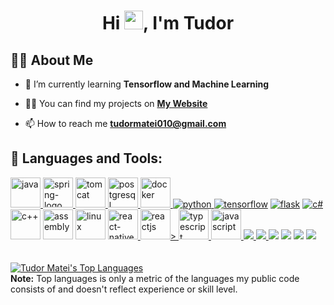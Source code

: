 <h1 align="center">Hi <img src="https://raw.githubusercontent.com/MartinHeinz/MartinHeinz/master/wave.gif" width="30px">, I'm Tudor</h1>

## 🙋‍♂️ About Me

- 🌱 I’m currently learning **Tensorflow and Machine Learning**

- 👨‍💻 You can find my projects on **[My Website](https://tudormatei.ro/)**

- 📫 How to reach me **tudormatei010@gmail.com**

## 🚀 Languages and Tools:

<div align="left"> 
<!--     Backend -->
    <a href="https://www.java.com" target="_blank"> <img width="48" height="48" src="https://img.icons8.com/color/48/java-coffee-cup-logo--v1.png" alt="java"/> </a>
    <a href="https://spring.io/projects/spring-boot" target="_blank"> <img width="48" height="48" src="https://img.icons8.com/color/48/spring-logo.png" alt="spring-logo"/> </a>
    <a href="https://tomcat.apache.org/" target="_blank"> <img width="48" height="48" src="https://img.icons8.com/color/48/tomcat.png" alt="tomcat"/> </a>
    <a href="https://www.postgresql.org/" target="_blank"> <img width="48" height="48" src="https://img.icons8.com/color/48/postgreesql.png" alt="postgresql"/> </a>
    <a href="https://www.docker.com/" target="_blank"> <img width="48" height="48" src="https://img.icons8.com/fluency/48/docker.png" alt="docker"/> </a>
    <a href="https://www.python.org" target="_blank"> <img src="https://img.icons8.com/color/48/000000/python.png" alt="python"/> </a>
    <a href="https://www.tensorflow.org/" target="_blank"> <img src="https://img.icons8.com/color/48/000000/tensorflow.png" alt="tensorflow"/></a>
    <a href="https://flask.palletsprojects.com/en/2.0.x/" target="_blank"> <img src="https://img.icons8.com/ios-filled/48/000000/flask.png" alt="flask"/></a>
    <a href="https://docs.microsoft.com/en-us/dotnet/csharp/" target="_blank"> <img src="https://img.icons8.com/color/48/000000/c-sharp-logo.png" alt="c#"/></a>
    <a href="https://en.wikipedia.org/wiki/C%2B%2B" target="_blank"> <img width="48" height="48" src="https://img.icons8.com/color/48/c-plus-plus-logo.png" alt="c++"/></a>
    <a href="https://en.wikipedia.org/wiki/Assembly_language" target="_blank"> <img width="48" height="48" src="https://img.icons8.com/color/48/assembly.png" alt="assembly"/></a>
    <a href="https://www.linux.org/" target="_blank"> <img width="48" height="48" src="https://img.icons8.com/color/48/linux--v1.png" alt="linux"/></a>
    <a href="https://reactnative.dev/" target="_blank"> <img width="48" height="48" src="https://img.icons8.com/nolan/64/react-native.png" alt="react-native"/> </a>
    <a href="https://react.dev/" target="_blank"> <img width="48" height="48" src="https://img.icons8.com/color/48/react-native.png" alt="reactjs"/>> </a>
    <a href="https://www.typescriptlang.org/" target="_blank"> <img width="48" height="48" src="https://img.icons8.com/color/48/typescript.png" alt="typescript"/> </a>
    <a href="https://www.javascript.com/" target="_blank"> <img width="48" height="48" src="https://img.icons8.com/color/48/javascript--v1.png" alt="javascript"/> </a>
    <a href="https://www.w3.org/html/" target="_blank"> <img src="https://img.icons8.com/color/48/000000/html-5.png"/> </a> 
    <a href="https://www.w3schools.com/css/" target="_blank"> <img src="https://img.icons8.com/color/48/000000/css3.png"/> </a>
    <a href="https://unity.com/" target="_blank"> <img src="https://img.icons8.com/fluency/48/000000/unity.png"/></a>
    <a href="https://www.blender.org/" target="_blank"> <img src="https://img.icons8.com/color/48/000000/blender-3d.png"/></a>
    <a href="https://www.office.com/" target="_blank"> <img src="https://img.icons8.com/color/48/000000/microsoft-office-2019.png"/></a>
    <a href="https://git-scm.com/" target="_blank"> <img src="https://img.icons8.com/color/48/000000/git.png"/></a>
</div>
<br/>



  <br/>
  <a href="https://github.com/tudormatei?tab=repositories"><img alt="Tudor Matei's Top Languages" src="https://github-readme-stats.vercel.app/api/top-langs/?username=tudormatei&langs_count=8&count_private=true&layout=compact&theme=react&hide_border=true&bg_color=0D1117" /></a>
  <br/>
  <b>Note:</b> Top languages is only a metric of the languages my public code consists of and doesn't reflect experience or skill level.


<br/>
<br/>
